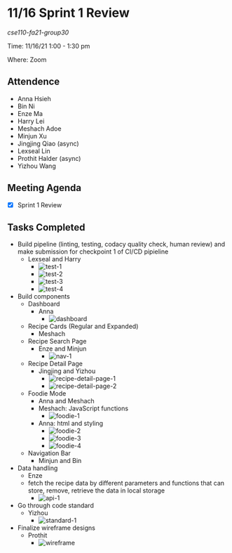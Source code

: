 # 11/16 Sprint 1 Review
*cse110-fa21-group30*

Time: 11/16/21 1:00 - 1:30 pm

Where: Zoom

## Attendence
- Anna Hsieh
- Bin Ni
- Enze Ma
- Harry Lei
- Meshach Adoe
- Minjun Xu
- Jingjing Qiao (async)
- Lexseal Lin
- Prothit Halder (async)
- Yizhou Wang

## Meeting Agenda
- [x] Sprint 1 Review

## Tasks Completed
- Build pipeline (linting, testing, codacy quality check, human review) and make submission for checkpoint 1 of CI/CD pipieline
    - Lexseal and Harry
        - ![test-1](./images/test-1.png)
        - ![test-2](./images/test-2.png)
        - ![test-3](./images/test-3.png)
        - ![test-4](./images/test-4.png)
- Build components
    - Dashboard
        - Anna
            - ![dashboard](./images/dashboard.png)
    - Recipe Cards (Regular and Expanded)
        - Meshach
    - Recipe Search Page
        - Enze and Minjun
            - ![nav-1](./images/nav-1.png)
    - Recipe Detail Page
        - Jingjing and Yizhou
            - ![recipe-detail-page-1](./images/recipe-detail-page-1.png)
            - ![recipe-detail-page-2](./images/recipe-detail-page-2.png)
    - Foodie Mode
        - Anna and Meshach
        - Meshach: JavaScript functions
            - ![foodie-1](./images/foodie-1.png)
        - Anna: html and styling
            - ![foodie-2](./images/foodie-2.png)
            - ![foodie-3](./images/foodie-3.png)
            - ![foodie-4](./images/foodie-4.png)
    - Navigation Bar
        - Minjun and Bin
- Data handling
    - Enze
    - fetch the recipe data by different parameters and functions that can store, remove, retrieve the data in local storage
        - ![api-1](./images/api-1.png)
- Go through code standard
    - Yizhou
        - ![standard-1](./images/standaed-1.png)
- Finalize wireframe designs
    - Prothit
        - ![wireframe](./images/wireframe.png)
